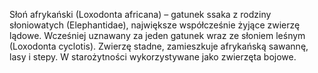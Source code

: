 Słoń afrykański (Loxodonta africana) – gatunek ssaka z rodziny słoniowatych (Elephantidae), największe współcześnie żyjące zwierzę lądowe. Wcześniej uznawany za jeden gatunek wraz ze słoniem leśnym (Loxodonta cyclotis). Zwierzę stadne, zamieszkuje afrykańską sawannę, lasy i stepy. W starożytności wykorzystywane jako zwierzęta bojowe.